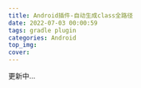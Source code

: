 ```yaml
---
title: Android插件-自动生成class全路径
date: 2022-07-03 00:00:59
tags: gradle plugin
categories: Android
top_img:
cover:
---
```


<meta name="referrer" content="no-referrer" />


更新中...